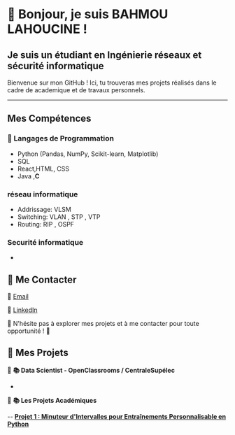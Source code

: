 # 👋 Bonjour, je suis BAHMOU LAHOUCINE !

## Je suis un étudiant en Ingénierie réseaux et sécurité informatique

Bienvenue sur mon GitHub ! Ici, tu trouveras mes projets réalisés dans le cadre de academique et de travaux personnels.

---

##  Mes Compétences

### 🔹 Langages de Programmation
- Python (Pandas, NumPy, Scikit-learn, Matplotlib)
- SQL
- React,HTML, CSS
- Java ,**C**

### réseau informatique
- Addrissage: VLSM
- Switching: VLAN , STP , VTP
- Routing: RIP , OSPF

### Securité informatique
- 

## 📩 Me Contacter  

📧 [Email](mailto:bahmoulahoucine@gmail.com)  

🔗 [LinkedIn](https://www.linkedin.com/in/lahoucine-bahmou-953b47299/)

🚀 N'hésite pas à explorer mes projets et à me contacter pour toute opportunité ! 🚀  
## 📌 Mes Projets 

🔷 **📚 Data Scientist - OpenClassrooms / CentraleSupélec**  

- 


🔷 **📚 Les Projets Académiques**

-- [**Projet 1 : Minuteur d'Intervalles pour Entraînements Personnalisable en Python**](https://github.com/lahoucineBhm/Minuteur-d-Intervalles-pour-Entra-nements-Personnalisable-en-Python)

 
